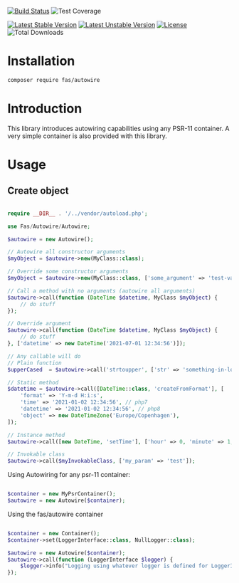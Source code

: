 [![Build Status](https://github.com/gielfeldt/fas-autowire/actions/workflows/test.yml/badge.svg)][4]
![Test Coverage](https://img.shields.io/endpoint?url=https://gist.githubusercontent.com/gielfeldt/440b1c8beb1428b717ed23ee67310304/raw/fas-autowire__main.json)

[![Latest Stable Version](https://poser.pugx.org/fas/autowire/v/stable.svg)][1]
[![Latest Unstable Version](https://poser.pugx.org/fas/autowire/v/unstable.svg)][2]
[![License](https://poser.pugx.org/fas/autowire/license.svg)][3]
![Total Downloads](https://poser.pugx.org/fas/autowire/downloads.svg)


# Installation

```bash
composer require fas/autowire
```

# Introduction

This library introduces autowiring capabilities using any PSR-11 container.
A very simple container is also provided with this library.

# Usage

## Create object

```php

require __DIR__ . '/../vendor/autoload.php';

use Fas/Autowire/Autowire;

$autowire = new Autowire();

// Autowire all constructor arguments
$myObject = $autowire->new(MyClass::class);

// Override some constructor arguments
$myObject = $autowire->new(MyClass::class, ['some_argument' => 'test-value']);

// Call a method with no arguments (autowire all arguments)
$autowire->call(function (DateTime $datetime, MyClass $myObject) {
    // do stuff
});

// Override argument
$autowire->call(function (DateTime $datetime, MyClass $myObject) {
    // do stuff
}, ['datetime' => new DateTime('2021-07-01 12:34:56')]);

// Any callable will do
// Plain function
$upperCased  = $autowire->call('strtoupper', ['str' => 'something-in-lower-case']);

// Static method
$datetime = $autowire->call([DateTime::class, 'createFromFormat'], [
    'format' => 'Y-m-d H:i:s',
    'time' => '2021-01-02 12:34:56', // php7
    'datetime' => '2021-01-02 12:34:56', // php8
    'object' => new DateTimeZone('Europe/Copenhagen'),
]);

// Instance method
$autowire->call([new DateTime, 'setTime'], ['hour' => 0, 'minute' => 1, 'second' => 2, 'microseconds' => 123]);

// Invokable class
$autowire->call($myInvokableClass, ['my_param' => 'test']);

```


Using Autowiring for any psr-11 container:

```php

$container = new MyPsrContainer();
$autowire = new Autowire($container);

```

Using the fas/autowire container

```php

$container = new Container();
$container->set(LoggerInterface::class, NullLogger::class);

$autowire = new Autowire($container);
$autowire->call(function (LoggerInterface $logger) {
    $logger->info("Logging using whatever logger is defined for LoggerInterface in the container");
});

```

[1]:  https://packagist.org/packages/fas/autowire
[2]:  https://packagist.org/packages/fas/autowire#dev-main
[3]:  https://github.com/gielfeldt/fas-autowire/blob/main/LICENSE.md
[4]:  https://github.com/gielfeldt/fas-autowire/actions/workflows/test.yml
